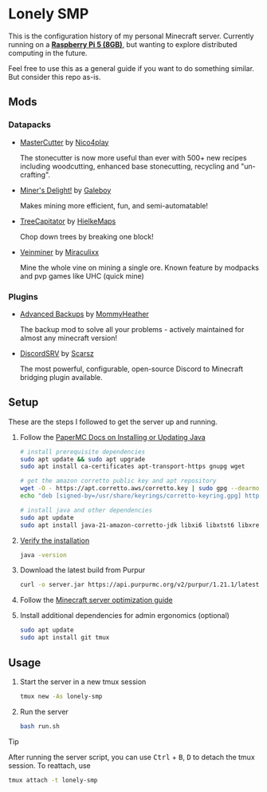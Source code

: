 # Lonely SMP

This is the configuration history of my personal Minecraft server. Currently running on a [**Raspberry Pi 5 (8GB)**](https://www.raspberrypi.com/products/raspberry-pi-5/), but wanting to explore distributed computing in the future.

Feel free to use this as a general guide if you want to do something similar. But consider this repo as-is.

## Mods

### Datapacks

- [MasterCutter](https://modrinth.com/datapack/mastercutter) by [Nico4play](https://modrinth.com/user/Nico4play)

  The stonecutter is now more useful than ever with 500+ new recipes including woodcutting, enhanced base stonecutting, recycling and "un-crafting".

- [Miner's Delight!](https://modrinth.com/datapack/miners-delight!) by [Galeboy](https://modrinth.com/user/Galeboy)

  Makes mining more efficient, fun, and semi-automatable!

- [TreeCapitator](https://modrinth.com/datapack/treecapitator-datapack) by [HielkeMaps](https://modrinth.com/user/HielkeMaps)

  Chop down trees by breaking one block!

- [Veinminer](https://modrinth.com/datapack/veinminer) by [Miraculixx](https://modrinth.com/user/Miraculixx)

  Mine the whole vine on mining a single ore. Known feature by modpacks and pvp games like UHC (quick mine)

### Plugins

- [Advanced Backups](https://modrinth.com/plugin/advanced-backups) by [MommyHeather](https://modrinth.com/user/MommyHeather)

  The backup mod to solve all your problems - actively maintained for almost any minecraft version!

- [DiscordSRV](https://modrinth.com/plugin/discordsrv) by [Scarsz](https://modrinth.com/user/Scarsz)

  The most powerful, configurable, open-source Discord to Minecraft bridging plugin available.

## Setup

These are the steps I followed to get the server up and running.

1. Follow the [PaperMC Docs on Installing or Updating Java](https://docs.papermc.io/misc/java-install#ubuntudebian)

   ```bash
   # install prerequisite dependencies
   sudo apt update && sudo apt upgrade
   sudo apt install ca-certificates apt-transport-https gnupg wget

   # get the amazon corretto public key and apt repository
   wget -O - https://apt.corretto.aws/corretto.key | sudo gpg --dearmor -o /usr/share/keyrings/corretto-keyring.gpg && \
   echo "deb [signed-by=/usr/share/keyrings/corretto-keyring.gpg] https://apt.corretto.aws stable main" | sudo tee /etc/apt/sources.list.d/corretto.list

   # install java and other dependencies
   sudo apt update
   sudo apt install java-21-amazon-corretto-jdk libxi6 libxtst6 libxrender1
   ```

1. [Verify the installation](https://docs.papermc.io/misc/java-install#verifying-installation)

   ```bash
   java -version
   ```

1. Download the latest build from Purpur

   ```bash
   curl -o server.jar https://api.purpurmc.org/v2/purpur/1.21.1/latest/download
   ```

1. Follow the [Minecraft server optimization guide](https://github.com/YouHaveTrouble/minecraft-optimization/blob/1.21/README.md)

1. Install additional dependencies for admin ergonomics (optional)

   ```bash
   sudo apt update
   sudo apt install git tmux
   ```

## Usage

1. Start the server in a new tmux session

   ```bash
   tmux new -As lonely-smp
   ```

1. Run the server

   ```bash
   bash run.sh
   ```

> [!TIP]
> After running the server script, you can use <kbd>Ctrl</kbd> + <kbd>B</kbd>, <kbd>D</kbd> to detach the tmux session. To reattach, use
> ```bash
> tmux attach -t lonely-smp
> ```
